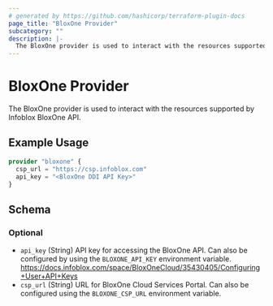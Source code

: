 ```yaml
---
# generated by https://github.com/hashicorp/terraform-plugin-docs
page_title: "BloxOne Provider"
subcategory: ""
description: |-
  The BloxOne provider is used to interact with the resources supported by Infoblox BloxOne API.
---
```


# BloxOne Provider

The BloxOne provider is used to interact with the resources supported by Infoblox BloxOne API.

## Example Usage

```terraform
provider "bloxone" {
  csp_url = "https://csp.infoblox.com"
  api_key = "<BloxOne DDI API Key>"
}
```

<!-- schema generated by tfplugindocs -->
## Schema

### Optional

- `api_key` (String) API key for accessing the BloxOne API. Can also be configured by using the `BLOXONE_API_KEY` environment variable. https://docs.infoblox.com/space/BloxOneCloud/35430405/Configuring+User+API+Keys
- `csp_url` (String) URL for BloxOne Cloud Services Portal. Can also be configured using the `BLOXONE_CSP_URL` environment variable.
